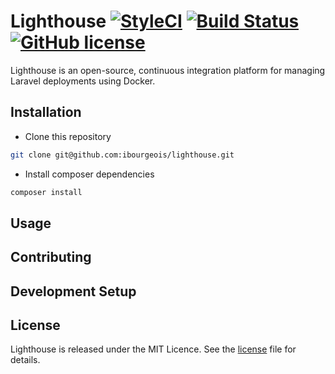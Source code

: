 # Lighthouse [![StyleCI](https://styleci.io/repos/110310800/shield?branch=master)](https://styleci.io/repos/110310800) [![Build Status](https://travis-ci.org/iBourgeois/lighthouse.svg?branch=master)](https://travis-ci.org/iBourgeois/lighthouse) [![GitHub license](https://img.shields.io/github/license/ibourgeois/lighthouse.svg)](https://github.com/ibourgeois/lighthouse/blob/master/license)

Lighthouse is an open-source, continuous integration platform for managing Laravel deployments using Docker.

## Installation

- Clone this repository
```bash
git clone git@github.com:ibourgeois/lighthouse.git
```

- Install composer dependencies
```bash
composer install
```

## Usage

## Contributing

## Development Setup

## License
Lighthouse is released under the MIT Licence. See the [license](https://github.com/ibourgeois/lighthouse/blob/master/license) file for details.
